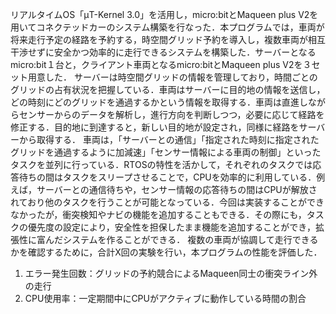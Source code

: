 リアルタイムOS「μT-Kernel 3.0」を活用し，micro:bitとMaqueen plus V2を用いてコネクテッドカーのシステム構築を行なった．本プログラムでは，車両が将来走行予定の経路を予約する，時空間グリッド予約を導入し，複数車両が相互干渉せずに安全かつ効率的に走行できるシステムを構築した．サーバーとなるmicro:bit１台と，クライアント車両となるmicro:bitとMaqueen plus V2を３セット用意した．
サーバーは時空間グリッドの情報を管理しており，時間ごとのグリッドの占有状況を把握している．車両はサーバーに目的地の情報を送信し，どの時刻にどのグリッドを通過するかという情報を取得する．車両は直進しながらセンサーからのデータを解析し，進行方向を判断しつつ，必要に応じて経路を修正する．目的地に到達すると，新しい目的地が設定され，同様に経路をサーバーから取得する．
車両は，「サーバーとの通信」「指定された時刻に指定されたグリッドを通過するように加減速」「センサー情報による車両の制御」といったタスクを並列に行っている．RTOSの特性を活かして，それぞれのタスクでは応答待ちの間はタスクをスリープさせることで，CPUを効率的に利用している．例えば，サーバーとの通信待ちや，センサー情報の応答待ちの間はCPUが解放されており他のタスクを行うことが可能となっている．今回は実装することができなかったが，衝突検知やナビの機能を追加することもできる．その際にも，タスクの優先度の設定により，安全性を担保したまま機能を追加することができ，拡張性に富んだシステムを作ることができる．
複数の車両が協調して走行できるかを確認するために，合計X回の実験を行い，本プログラムの性能を評価した．
1. エラー発生回数​：グリッドの予約競合によるMaqueen同士の衝突ライン外の走行​
2. CPU使用率：​一定期間中にCPUがアクティブに動作している時間の割合





<!-- 
プログラムの目的
本プログラムの目的は，micro:bitとMaqueenを利用した協調型自動運転の実現である．協調型自動運転とは，複数の自律走行車両が互いの位置や走行予定を共有し，衝突や混雑を回避する技術である．本プログラムでは，車両が将来走行予定の経路を予約する，時空間グリッド予約システムを導入し，複数車両が相互干渉せずに安全かつ効率的に走行できる環境を構築する．リアルタイムOS「μT-Kernel 3.0」を活用し，低遅延での処理を実現することで，車両の安全性とリアルタイム性を両立する．

使用機材と操作方法
本プログラムの実行には，micro:bit 4台とMaqueen 3台を用意する．micro:bit１台をサーバーとし，残りのmaicro:bit３台をMaqueen３台と組み合わせてクライアント車両とする．操作方法としては，micro:bitのボタン操作により，デバイスをサーバーとして起動するか，クライアント車両として起動するかを選択する．車両を道路環境上の決められた地点にセットし，走行を開始する．

プログラムの流れ
車両側では目的地がランダムに設定される．サーバーは時空間グリッドの情報を管理しており，時間ごとのグリッドの占有状況を把握している．車両はサーバーに目的地の情報を送信し，どの時刻にどのグリッドを通過するかという情報を取得する．車両は直進しながらセンサーからのデータを解析し，進行方向を判断しつつ，必要に応じて経路を修正する．目的地に到達すると，新しい目的地が設定され，同様に経路をサーバから取得する．
また，通信が重要なため，イベント割り込みを活用して低遅延での通信処理を行い，安全な走行を確保する設計となっている．

工夫点
車両は，「サーバとの通信」「指定された時刻に指定されたグリッドを通過するように加減速」「センサ情報による車両の制御」といった動作をリアルタイムに切り替えながら行なっており，RTOSのリアルタイム性を活かしている．

評価と実験結果
複数の車両が協調して走行できるかを確認するために，合計X回の実験を行い，本プログラムの性能を評価した．
1. 動作異常: 実験結果，X回中Y回の動作異常が発生した．特に通信タイムアウトや車両停止が確認された．
2. 衝突回数: 衝突はZ回発生し，安全性においてさらなる改良が必要であると判断された．
3. 目的地までの移動時間: 各車両の目的地までの移動時間の平均はA秒であり，最短B秒，最長C秒となった．

これらの結果から，時空間グリッドでの協調型自動運転の実現性を示すことができた． 
-->
